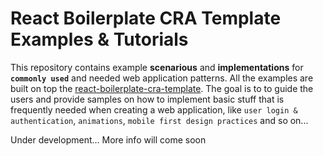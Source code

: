 # React Boilerplate CRA Template Examples & Tutorials

This repository contains example **scenarious** and **implementations** for **`commonly used`** and needed web application patterns. All the examples are built on top the [react-boilerplate-cra-template](https://github.com/react-boilerplate/react-boilerplate-cra-template). The goal is to to guide the users and provide samples on how to implement basic stuff that is frequently needed when creating a web application, like `user login & authentication`, `animations`, `mobile first design practices` and so on...

Under development... More info will come soon


